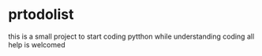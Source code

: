 # prtodolist
this is a small project to start coding pytthon while understanding coding
all help is welcomed 
